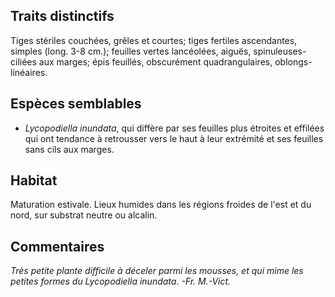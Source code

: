 
<!--




-->

## Traits distinctifs

Tiges stériles couchées, grêles et courtes; tiges fertiles ascendantes, simples (long. 3-8 cm.); feuilles vertes lancéolées, aiguës, spinuleuses-ciliées aux marges; épis feuillés, obscurément quadrangulaires, oblongs-linéaires.

## Espèces semblables

- _Lycopodiella inundata_, qui diffère par ses feuilles plus étroites et effilées qui ont tendance à retrousser vers le haut à leur extrémité et ses feuilles sans cils aux marges.

## Habitat

Maturation estivale. Lieux humides dans les régions froides de l'est et du nord, sur substrat neutre ou alcalin.

## Commentaires

_Très petite plante difficile à déceler parmi les mousses, et qui mime les petites formes du Lycopodiella inundata_. _-Fr. M.-Vict._


